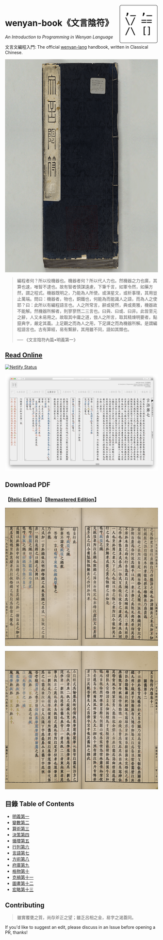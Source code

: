 <img src="assets/wy-logo.svg" align="right" width="128" height="128"/>

# wenyan-book《文言陰符》

*An Introduction to Programming in Wenyan Language*

文言文編程入門: The official [wenyan-lang](https://wy-lang.org) handbook, written in Classical Chinese.

<img src="assets/cover-alt.png" height="700">

> 編程者何？所以役機器也。機器者何？所以代人力也。然機器之力也廣，其算也速，唯智不逮也。故有智者慎謀遠慮，下筆千言，如軍令然，如藥方然，謂之程式。機器既明之，乃能為人所使。或演星文，或析事理，其用豈止萬端。問曰：機器者，物也，銅鐵也，何能為而能識人之語，而為人之使耶？曰：此所以有編程語言也。人之所常言，辭或斐然，典或奧雅，機器故不能解。然機器所解者，則寥寥然二三言也。曰與、曰或、曰非。此皆至元之辭，人又未易用之。故取其中庸之道，倣人之所言，取其精煉明要者，點竄典字，嚴定其義。上足觀之而為人之用，下足譯之而為機器所解。是謂編程語言也。古有算經，易有繫辭，其用雖不同，語如其類也。
> 
> ── 《文言陰符內篇•明義第一》

## [Read Online](https:/book.wy-lang.org)

[![Netlify Status](https://api.netlify.com/api/v1/badges/7c6b5275-99ea-4dfa-af77-23ac38b80ac6/deploy-status)](https://app.netlify.com/sites/wy-book/deploys)

[![](assets/screenshots/screenshot001.png)](https:/book.wy-lang.org/)


## Download PDF

### 【[Relic Edition](https://github.com/wenyan-lang/book/releases)】【[Remastered Edition](../assets/wenyan-book.pdf)】

[![](assets/screenshots/screenshot003.png)](https://github.com/wenyan-lang/book/releases)

[![](assets/screenshots/screenshot004.png)](https://github.com/wenyan-lang/book/releases)


## 目錄 Table of Contents

- [明義第一](01%20明義第一.md)
- [變數第二](02%20變數第二.md)
- [算術第三](03%20算術第三.md)
- [決策第四](04%20決策第四.md)
- [循環第五](05%20循環第五.md)
- [行列第六](06%20行列第六.md)
- [言語第七](07%20言語第七.md)
- [方術第八](08%20方術第八.md)
- [府庫第九](09%20府庫第九.md)
- [格物第十](10%20格物第十.md)
- [克禍第十一](11%20克禍第十一.md)
- [圖畫第十二](12%20圖畫第十二.md)
- [宏略第十三](13%20宏略第十三.md)

## Contributing


> 雖實覆甕之質，尚存斧正之望；雖乏呂相之金，易字之渴蓋同。

If you'd like to suggest an edit, please discuss in an Issue before opening a PR, thanks!
